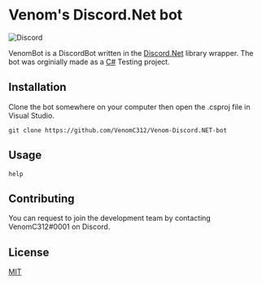 # Venom's Discord.Net bot

![Discord](https://img.shields.io/discord/721487141690933288?label=Support&logo=Discord)

VenomBot is a DiscordBot written in the [Discord.Net](https://github.com/discord-net/Discord.Net) library wrapper.  The bot was orginially made as a [C#](https://docs.microsoft.com/en-us/dotnet/csharp/) Testing project.

## Installation

Clone the bot somewhere on your computer then open the .csproj file in Visual Studio.

```Git Bash
git clone https://github.com/VenomC312/Venom-Discord.NET-bot
```

## Usage

```discord
help
```

## Contributing
You can request to join the development team by contacting VenomC312#0001 on Discord.

## License
[MIT](https://choosealicense.com/licenses/mit/)
